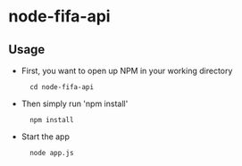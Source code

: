 node-fifa-api
=============
Usage
-------------
- First, you want to open up NPM in your working directory
	
		cd node-fifa-api

- Then simply run 'npm install'
	
		npm install

- Start the app
	
		node app.js
